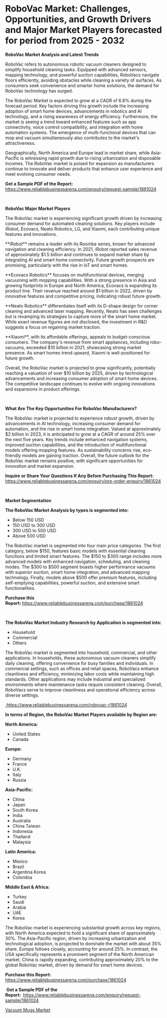 <p><h1>RoboVac Market: Challenges, Opportunities, and Growth Drivers and Major Market Players forecasted for period from 2025 - 2032</h1></p><p><strong>RoboVac Market Analysis and Latest Trends</strong></p>
<p><p>RoboVac refers to autonomous robotic vacuum cleaners designed to simplify household cleaning tasks. Equipped with advanced sensors, mapping technology, and powerful suction capabilities, RoboVacs navigate floors efficiently, avoiding obstacles while cleaning a variety of surfaces. As consumers seek convenience and smarter home solutions, the demand for RoboVac technology has surged.</p><p>The RoboVac Market is expected to grow at a CAGR of 6.8% during the forecast period. Key factors driving this growth include the increasing adoption of smart home devices, advancements in robotics and AI technology, and a rising awareness of energy efficiency. Furthermore, the market is seeing a trend toward enhanced features such as app connectivity, voice control compatibility, and integration with home automation systems. The emergence of multi-functional devices that can mop and vacuum simultaneously also contributes to the market's attractiveness.</p><p>Geographically, North America and Europe lead in market share, while Asia-Pacific is witnessing rapid growth due to rising urbanization and disposable incomes. The RoboVac market is poised for expansion as manufacturers continue to innovate and deliver products that enhance user experience and meet evolving consumer needs.</p></p>
<p><strong>Get a Sample PDF of the Report:&nbsp;</strong> <a href="https://www.reliablebusinessarena.com/enquiry/request-sample/1861024?utm_campaign=2349&utm_medium=2&utm_source=Github&utm_content=ia&utm_term=09022025&utm_id=robovac">https://www.reliablebusinessarena.com/enquiry/request-sample/1861024</a></p>
<p>&nbsp;</p>
<p><strong>RoboVac Major Market Players</strong></p>
<p><p>The RoboVac market is experiencing significant growth driven by increasing consumer demand for automated cleaning solutions. Key players include iRobot, Ecovacs, Neato Robotics, LG, and Xiaomi, each contributing unique features and innovations.</p><p>**iRobot** remains a leader with its Roomba series, known for advanced navigation and cleaning efficiency. In 2021, iRobot reported sales revenue of approximately $1.5 billion and continues to expand market share by integrating AI and smart home connectivity. Future growth prospects are promising, particularly with the rise in IoT and smart homes.</p><p>**Ecovacs Robotics** focuses on multifunctional devices, merging vacuuming with mopping capabilities. With a strong presence in Asia and growing footprints in Europe and North America, Ecovacs is expanding its product line. Their revenue reached around $1 billion in 2022, driven by innovative features and competitive pricing, indicating robust future growth.</p><p>**Neato Robotics** differentiates itself with its D-shape design for corner cleaning and advanced laser mapping. Recently, Neato has seen challenges but is revamping its strategies to capture more of the smart home market. While exact revenue figures are not disclosed, the investment in R&D suggests a focus on regaining market traction.</p><p>**Xiaomi**, with its affordable offerings, appeals to budget-conscious consumers. The company's revenue from smart appliances, including robo-vacuums, exceeded $10 billion in 2021, showcasing strong market presence. As smart homes trend upward, Xiaomi is well-positioned for future growth.</p><p>Overall, the RoboVac market is projected to grow significantly, potentially reaching a valuation of over $10 billion by 2025, driven by technological advancements and increasing consumer adoption of smart home devices. The competitive landscape continues to evolve with ongoing innovations and expansions in product offerings.</p></p>
<p>&nbsp;</p>
<p><strong>What Are The Key Opportunities For RoboVac Manufacturers?</strong></p>
<p><p>The RoboVac market is projected to experience robust growth, driven by advancements in AI technology, increasing consumer demand for automation, and the rise in smart home integration. Valued at approximately $2 billion in 2023, it is anticipated to grow at a CAGR of around 25% over the next five years. Key trends include enhanced navigation systems, improved suction capabilities, and the introduction of multifunctional models offering mopping features. As sustainability concerns rise, eco-friendly models are gaining traction. Overall, the future outlook for the RoboVac market remains positive, with significant opportunities for innovation and market expansion.</p></p>
<p><strong>Inquire or Share Your Questions If Any Before Purchasing This Report:</strong> <a href="https://www.reliablebusinessarena.com/enquiry/pre-order-enquiry/1861024?utm_campaign=2349&utm_medium=2&utm_source=Github&utm_content=ia&utm_term=09022025&utm_id=robovac">https://www.reliablebusinessarena.com/enquiry/pre-order-enquiry/1861024</a></p>
<p>&nbsp;</p>
<p><strong>Market Segmentation</strong></p>
<p><strong>The RoboVac Market Analysis by types is segmented into:</strong></p>
<p><ul><li>Below 150 USD</li><li>150 USD to 300 USD</li><li>300 USD to 500 USD</li><li>Above 500 USD</li></ul></p>
<p><p>The RoboVac market is segmented into four main price categories. The first category, below $150, features basic models with essential cleaning functions and limited smart features. The $150 to $300 range includes more advanced models with enhanced navigation, scheduling, and cleaning modes. The $300 to $500 segment boasts higher performance vacuums with superior suction, smart home integration, and advanced mapping technology. Finally, models above $500 offer premium features, including self-emptying capabilities, powerful suction, and extensive smart functionalities.</p></p>
<p><strong>Purchase this Report:&nbsp;</strong><a href="https://www.reliablebusinessarena.com/purchase/1861024?utm_campaign=2349&utm_medium=2&utm_source=Github&utm_content=ia&utm_term=09022025&utm_id=robovac">https://www.reliablebusinessarena.com/purchase/1861024</a></p>
<p>&nbsp;</p>
<p><strong>The RoboVac Market Industry Research by Application is segmented into:</strong></p>
<p><ul><li>Household</li><li>Commercial</li><li>Others</li></ul></p>
<p><p>The RoboVac market is segmented into household, commercial, and other applications. In households, these autonomous vacuum cleaners simplify daily cleaning, offering convenience for busy families and individuals. In commercial settings, such as offices and retail spaces, RoboVacs enhance cleanliness and efficiency, minimizing labor costs while maintaining high standards. Other applications may include industrial and specialized environments where maintenance tasks require consistent cleaning. Overall, RoboVacs serve to improve cleanliness and operational efficiency across diverse settings.</p></p>
<p><a href="https://www.reliablebusinessarena.com/robovac-r1861024?utm_campaign=2349&utm_medium=2&utm_source=Github&utm_content=ia&utm_term=09022025&utm_id=robovac">&nbsp;https://www.reliablebusinessarena.com/robovac-r1861024</a></p>
<p><strong>In terms of Region, the RoboVac Market Players available by Region are:</strong></p>
<p>
    <p> <strong> North America: </strong>
        <ul>
            <li>United States</li>
            <li>Canada</li>
        </ul>
        </p> 
    <p> <strong> Europe: </strong>
        <ul>
            <li>Germany</li>
            <li>France</li>
            <li>U.K.</li>
            <li>Italy</li>
            <li>Russia</li>
        </ul>
        </p> 
    <p> <strong> Asia-Pacific: </strong>
        <ul>
            <li>China</li>
            <li>Japan</li>
            <li>South Korea</li>
            <li>India</li>
            <li>Australia</li>
            <li>China Taiwan</li>
            <li>Indonesia</li>
            <li>Thailand</li>
            <li>Malaysia</li>
        </ul>
        </p> 
    <p> <strong> Latin America: </strong>
        <ul>
            <li>Mexico</li>
            <li>Brazil</li>
            <li>Argentina Korea</li>
            <li>Colombia</li>
        </ul>
        </p> 
    <p> <strong> Middle East & Africa: </strong>
        <ul>
            <li>Turkey</li>
            <li>Saudi</li>
            <li>Arabia</li>
            <li>UAE</li>
            <li>Korea</li>
        </ul>
    </p>
    </p>
<p><p>The RoboVac market is experiencing substantial growth across key regions, with North America expected to hold a significant share of approximately 30%. The Asia-Pacific region, driven by increasing urbanization and technological adoption, is projected to dominate the market with about 35% share. Europe follows closely, accounting for around 25%. In contrast, the USA specifically represents a prominent segment of the North American market. China is rapidly expanding, contributing approximately 20% to the global RoboVac market, driven by demand for smart home devices.</p></p>
<p><strong>Purchase this Report: </strong><a href="https://www.reliablebusinessarena.com/purchase/1861024?utm_campaign=2349&utm_medium=2&utm_source=Github&utm_content=ia&utm_term=09022025&utm_id=robovac">https://www.reliablebusinessarena.com/purchase/1861024</a></p>
<p>&nbsp;<strong>Get a Sample PDF of the Report:&nbsp;&nbsp;</strong><a href="https://www.reliablebusinessarena.com/enquiry/request-sample/1861024?utm_campaign=2349&utm_medium=2&utm_source=Github&utm_content=ia&utm_term=09022025&utm_id=robovac">https://www.reliablebusinessarena.com/enquiry/request-sample/1861024</a></p>
<p><strong></strong></p>
<p><p><a href="https://github.com/nafidurii/Market-Research-Report-List-1/blob/main/vacuum-mugs-market.md?utm_campaign=2349&utm_medium=2&utm_source=Github&utm_content=ia&utm_term=09022025&utm_id=robovac">Vacuum Mugs Market</a></p></p>